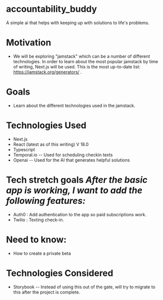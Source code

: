 # accountability_buddy
A simple ai that helps with keeping up with solutions to life's problems.

# Motivation
* We will be exploring "jamstack" which can be a number of different technologies. In order to learn about the most popular jamstack by time of writing, Next.js will be used. This is the most up-to-date list: https://jamstack.org/generators/ .

# Goals
* Learn about the different technologies used in the jamstack.

# Technologies Used
* Next.js
* React (latest as of this writing) V 18.0
* Typescript
* Temporal.io -- Used for scheduling checkin texts
* Openai -- Used for the AI that generates helpful solutions

# Tech stretch goals *After the basic app is working, I want to add the following features:*
* Auth0 : Add authentication to the app so paid subscriptions work.
* Twilio : Texting check-in.

# Need to know:
* How to create a private beta


# Technologies Considered
* Storybook -- Instead of using this out of the gate, will try to migrate to this after the project is complete.